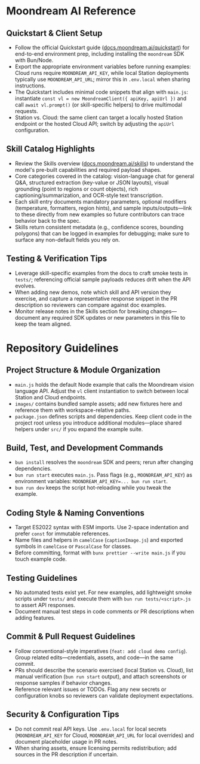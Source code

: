 # Moondream AI Reference

## Quickstart & Client Setup
- Follow the official Quickstart guide ([docs.moondream.ai/quickstart](https://docs.moondream.ai/quickstart)) for end-to-end environment prep, including installing the `moondream` SDK with Bun/Node.
- Export the appropriate environment variables before running examples: Cloud runs require `MOONDREAM_API_KEY`, while local Station deployments typically use `MOONDREAM_API_URL`; mirror this in `.env.local` when sharing instructions.
- The Quickstart includes minimal code snippets that align with `main.js`: instantiate `const vl = new MoondreamClient({ apiKey, apiUrl })` and call `await vl.prompt()` (or skill-specific helpers) to drive multimodal requests.
- Station vs. Cloud: the same client can target a locally hosted Station endpoint or the hosted Cloud API; switch by adjusting the `apiUrl` configuration.

## Skill Catalog Highlights
- Review the Skills overview ([docs.moondream.ai/skills](https://docs.moondream.ai/skills/)) to understand the model's pre-built capabilities and required payload shapes.
- Core categories covered in the catalog: vision-language chat for general Q&A, structured extraction (key-value or JSON layouts), visual grounding (point to regions or count objects), rich captioning/summarization, and OCR-style text transcription.
- Each skill entry documents mandatory parameters, optional modifiers (temperature, formatters, region hints), and sample inputs/outputs—link to these directly from new examples so future contributors can trace behavior back to the spec.
- Skills return consistent metadata (e.g., confidence scores, bounding polygons) that can be logged in examples for debugging; make sure to surface any non-default fields you rely on.

## Testing & Verification Tips
- Leverage skill-specific examples from the docs to craft smoke tests in `tests/`; referencing official sample payloads reduces drift when the API evolves.
- When adding new demos, note which skill and API version they exercise, and capture a representative response snippet in the PR description so reviewers can compare against doc examples.
- Monitor release notes in the Skills section for breaking changes—document any required SDK updates or new parameters in this file to keep the team aligned.

# Repository Guidelines

## Project Structure & Module Organization
- `main.js` holds the default Node example that calls the Moondream vision language API. Adjust the `vl` client instantiation to switch between local Station and Cloud endpoints.
- `images/` contains bundled sample assets; add new fixtures here and reference them with workspace-relative paths.
- `package.json` defines scripts and dependencies. Keep client code in the project root unless you introduce additional modules—place shared helpers under `src/` if you expand the example suite.

## Build, Test, and Development Commands
- `bun install` resolves the `moondream` SDK and peers; rerun after changing dependencies.
- `bun run start` executes `main.js`. Pass flags (e.g., `MOONDREAM_API_KEY`) as environment variables: `MOONDREAM_API_KEY=... bun run start`.
- `bun run dev` keeps the script hot-reloading while you tweak the example.

## Coding Style & Naming Conventions
- Target ES2022 syntax with ESM imports. Use 2-space indentation and prefer `const` for immutable references.
- Name files and helpers in `camelCase` (`captionImage.js`) and exported symbols in `camelCase` or `PascalCase` for classes.
- Before committing, format with `bunx prettier --write main.js` if you touch example code.

## Testing Guidelines
- No automated tests exist yet. For new examples, add lightweight smoke scripts under `tests/` and execute them with `bun run tests/<script>.js` to assert API responses.
- Document manual test steps in code comments or PR descriptions when adding features.

## Commit & Pull Request Guidelines
- Follow conventional-style imperatives (`feat: add cloud demo config`). Group related edits—credentials, assets, and code—in the same commit.
- PRs should describe the scenario exercised (local Station vs. Cloud), list manual verification (`bun run start` output), and attach screenshots or response samples if behavior changes.
- Reference relevant issues or TODOs. Flag any new secrets or configuration knobs so reviewers can validate deployment expectations.

## Security & Configuration Tips
- Do not commit real API keys. Use `.env.local` for local secrets (`MOONDREAM_API_KEY` for Cloud, `MOONDREAM_API_URL` for local overrides) and document placeholder usage in PR notes.
- When sharing assets, ensure licensing permits redistribution; add sources in the PR description if uncertain.
